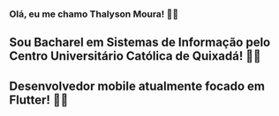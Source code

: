 <h3>Olá, eu me chamo Thalyson Moura! 👋🏾</h3>

<h2>Sou Bacharel em Sistemas de Informação pelo Centro Universitário Católica de Quixadá! 👨‍🎓</h2>
<h2>Desenvolvedor mobile atualmente focado em Flutter! 👨‍💻</h2>

